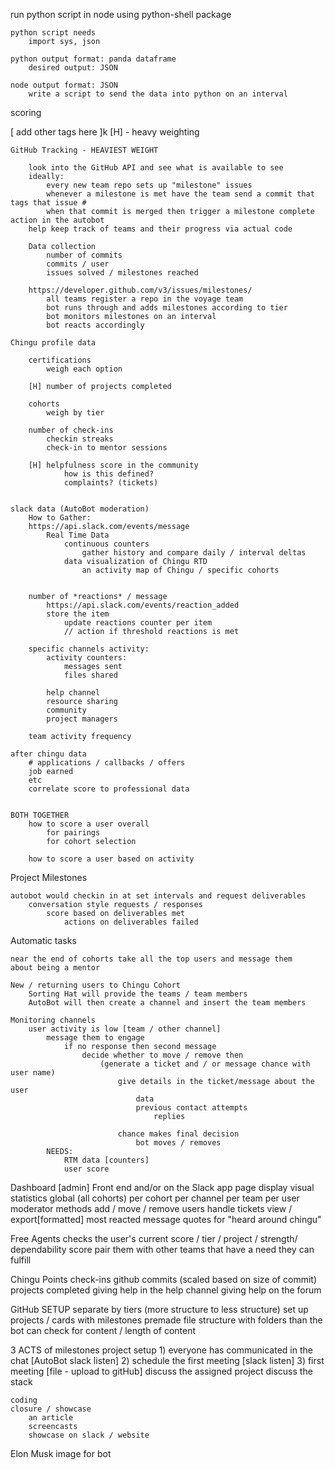 run python script in node using python-shell package

    python script needs
        import sys, json

    python output format: panda dataframe
        desired output: JSON

    node output format: JSON
        write a script to send the data into python on an interval


scoring

[ add other tags here ]k
[H] - heavy weighting

    GitHub Tracking - HEAVIEST WEIGHT

        look into the GitHub API and see what is available to see
        ideally:
            every new team repo sets up "milestone" issues
            whenever a milestone is met have the team send a commit that tags that issue #
            when that commit is merged then trigger a milestone complete action in the autobot
        help keep track of teams and their progress via actual code

        Data collection
            number of commits
            commits / user
            issues solved / milestones reached

        https://developer.github.com/v3/issues/milestones/
            all teams register a repo in the voyage team
            bot runs through and adds milestones according to tier
            bot monitors milestones on an interval
            bot reacts accordingly

    Chingu profile data

        certifications
            weigh each option

        [H] number of projects completed

        cohorts
            weigh by tier

        number of check-ins
            checkin streaks
            check-in to mentor sessions

        [H] helpfulness score in the community
                how is this defined?
                complaints? (tickets)


    slack data (AutoBot moderation)
        How to Gather:
        https://api.slack.com/events/message
            Real Time Data
                continuous counters
                    gather history and compare daily / interval deltas
                data visualization of Chingu RTD
                    an activity map of Chingu / specific cohorts


        number of *reactions* / message
            https://api.slack.com/events/reaction_added
            store the item
                update reactions counter per item
                // action if threshold reactions is met

        specific channels activity:
            activity counters:
                messages sent
                files shared

            help channel
            resource sharing
            community
            project managers

        team activity frequency

    after chingu data
        # applications / callbacks / offers
        job earned
        etc
        correlate score to professional data 


    BOTH TOGETHER
        how to score a user overall
            for pairings
            for cohort selection

        how to score a user based on activity


Project Milestones

    autobot would checkin in at set intervals and request deliverables
        conversation style requests / responses
            score based on deliverables met
                actions on deliverables failed

Automatic tasks

    near the end of cohorts take all the top users and message them
    about being a mentor

    New / returning users to Chingu Cohort
        Sorting Hat will provide the teams / team members
        AutoBot will then create a channel and insert the team members

    Monitoring channels
        user activity is low [team / other channel]
            message them to engage
                if no response then second message
                    decide whether to move / remove then
                        (generate a ticket and / or message chance with user name)
                            give details in the ticket/message about the user
                                data
                                previous contact attempts
                                    replies

                            chance makes final decision
                                bot moves / removes
            NEEDS:
                RTM data [counters]
                user score


Dashboard [admin]
    Front end and/or on the Slack app page
    display visual statistics
        global (all cohorts)
        per cohort
        per channel
        per team
        per user
    moderator methods
        add / move / remove users
        handle tickets
        view / export[formatted] most reacted message quotes for "heard around chingu"


Free Agents
    checks the user's current score / tier / project / strength/ dependability score
        pair them with other teams that have a need they can fulfill

Chingu Points
    check-ins
    github commits (scaled based on size of commit)
    projects completed
    giving help in the help channel
    giving help on the forum


GitHub SETUP
    separate by tiers (more structure to less structure)
    set up projects / cards with milestones
    premade file structure with folders than the bot can check for content / length of content

3 ACTS of milestones
    project setup
        1) everyone has communicated in the chat [AutoBot slack listen]
        2) schedule the first meeting [slack listen]
        3) first meeting [file - upload to gitHub]
            discuss the assigned project
            discuss the stack

    coding
    closure / showcase
        an article
        screencasts
        showcase on slack / website


Elon Musk image for bot 

